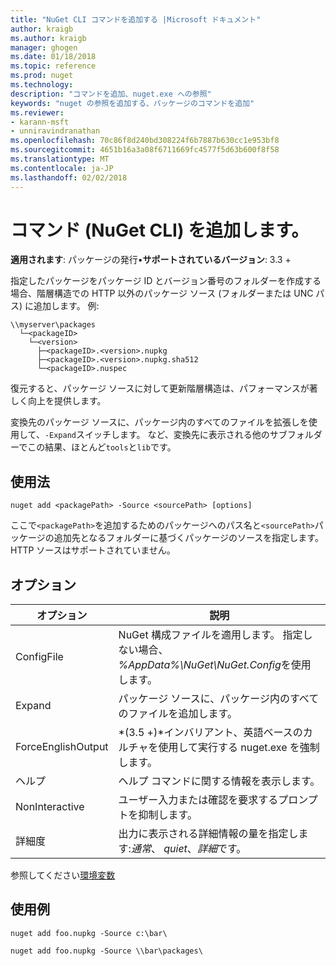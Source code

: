 ```yaml
---
title: "NuGet CLI コマンドを追加する |Microsoft ドキュメント"
author: kraigb
ms.author: kraigb
manager: ghogen
ms.date: 01/18/2018
ms.topic: reference
ms.prod: nuget
ms.technology: 
description: "コマンドを追加、nuget.exe への参照"
keywords: "nuget の参照を追加する、パッケージのコマンドを追加"
ms.reviewer:
- karann-msft
- unniravindranathan
ms.openlocfilehash: 70c86f8d240bd308224f6b7887b630cc1e953bf8
ms.sourcegitcommit: 4651b16a3a08f6711669fc4577f5d63b600f8f58
ms.translationtype: MT
ms.contentlocale: ja-JP
ms.lasthandoff: 02/02/2018
---
```

# <a name="add-command-nuget-cli"></a>コマンド (NuGet CLI) を追加します。

**適用されます**: パッケージの発行&bullet;**サポートされているバージョン**: 3.3 +

指定したパッケージをパッケージ ID とバージョン番号のフォルダーを作成する場合、階層構造での HTTP 以外のパッケージ ソース (フォルダーまたは UNC パス) に追加します。 例:

    \\myserver\packages
      └─<packageID>
        └─<version>
          ├─<packageID>.<version>.nupkg
          ├─<packageID>.<version>.nupkg.sha512
          └─<packageID>.nuspec

復元すると、パッケージ ソースに対して更新階層構造は、パフォーマンスが著しく向上を提供します。

変換先のパッケージ ソースに、パッケージ内のすべてのファイルを拡張しを使用して、`-Expand`スイッチします。 など、変換先に表示される他のサブフォルダーでこの結果、ほとんど`tools`と`lib`です。

## <a name="usage"></a>使用法

```cli
nuget add <packagePath> -Source <sourcePath> [options]
```

ここで`<packagePath>`を追加するためのパッケージへのパス名と`<sourcePath>`パッケージの追加先となるフォルダーに基づくパッケージのソースを指定します。 HTTP ソースはサポートされていません。

## <a name="options"></a>オプション

| オプション | 説明 |
| --- | --- |
| ConfigFile | NuGet 構成ファイルを適用します。 指定しない場合、 *%AppData%\NuGet\NuGet.Config*を使用します。| 
| Expand | パッケージ ソースに、パッケージ内のすべてのファイルを追加します。 |
| ForceEnglishOutput | *(3.5 +)*インバリアント、英語ベースのカルチャを使用して実行する nuget.exe を強制します。 |
| ヘルプ | ヘルプ コマンドに関する情報を表示します。 |
| NonInteractive | ユーザー入力または確認を要求するプロンプトを抑制します。 |
| 詳細度 | 出力に表示される詳細情報の量を指定します:*通常*、 *quiet*、*詳細*です。 |

参照してください[環境変数](cli-ref-environment-variables.md)

## <a name="examples"></a>使用例

```cli
nuget add foo.nupkg -Source c:\bar\

nuget add foo.nupkg -Source \\bar\packages\
```
